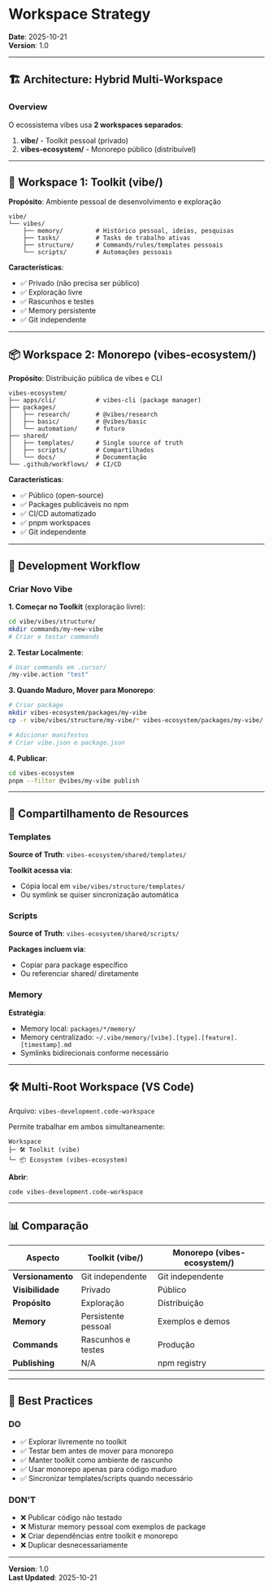 # Workspace Strategy

**Date**: 2025-10-21  
**Version**: 1.0

---

## 🏗️ Architecture: Hybrid Multi-Workspace

### Overview

O ecossistema vibes usa **2 workspaces separados**:

1. **vibe/** - Toolkit pessoal (privado)
2. **vibes-ecosystem/** - Monorepo público (distribuível)

---

## 📂 Workspace 1: Toolkit (vibe/)

**Propósito**: Ambiente pessoal de desenvolvimento e exploração

```
vibe/
└── vibes/
    ├── memory/         # Histórico pessoal, ideias, pesquisas
    ├── tasks/          # Tasks de trabalho ativas
    ├── structure/      # Commands/rules/templates pessoais
    └── scripts/        # Automações pessoais
```

**Características**:
- ✅ Privado (não precisa ser público)
- ✅ Exploração livre
- ✅ Rascunhos e testes
- ✅ Memory persistente
- ✅ Git independente

---

## 📦 Workspace 2: Monorepo (vibes-ecosystem/)

**Propósito**: Distribuição pública de vibes e CLI

```
vibes-ecosystem/
├── apps/cli/           # vibes-cli (package manager)
├── packages/
│   ├── research/       # @vibes/research
│   ├── basic/          # @vibes/basic
│   └── automation/     # futuro
├── shared/
│   ├── templates/      # Single source of truth
│   ├── scripts/        # Compartilhados
│   └── docs/           # Documentação
└── .github/workflows/  # CI/CD
```

**Características**:
- ✅ Público (open-source)
- ✅ Packages publicáveis no npm
- ✅ CI/CD automatizado
- ✅ pnpm workspaces
- ✅ Git independente

---

## 🔄 Development Workflow

### Criar Novo Vibe

**1. Começar no Toolkit** (exploração livre):
```bash
cd vibe/vibes/structure/
mkdir commands/my-new-vibe
# Criar e testar commands
```

**2. Testar Localmente**:
```bash
# Usar commands em .cursor/
/my-vibe.action "test"
```

**3. Quando Maduro, Mover para Monorepo**:
```bash
# Criar package
mkdir vibes-ecosystem/packages/my-vibe
cp -r vibe/vibes/structure/my-vibe/* vibes-ecosystem/packages/my-vibe/

# Adicionar manifestos
# Criar vibe.json e package.json
```

**4. Publicar**:
```bash
cd vibes-ecosystem
pnpm --filter @vibes/my-vibe publish
```

---

## 🔗 Compartilhamento de Resources

### Templates

**Source of Truth**: `vibes-ecosystem/shared/templates/`

**Toolkit acessa via**:
- Cópia local em `vibe/vibes/structure/templates/`
- Ou symlink se quiser sincronização automática

### Scripts

**Source of Truth**: `vibes-ecosystem/shared/scripts/`

**Packages incluem via**:
- Copiar para package específico
- Ou referenciar shared/ diretamente

### Memory

**Estratégia**:
- Memory local: `packages/*/memory/`
- Memory centralizado: `~/.vibe/memory/[vibe].[type].[feature].[timestamp].md`
- Symlinks bidirecionais conforme necessário

---

## 🛠️ Multi-Root Workspace (VS Code)

Arquivo: `vibes-development.code-workspace`

Permite trabalhar em ambos simultaneamente:
```
Workspace
├─ 🛠️ Toolkit (vibe)
└─ 📦 Ecosystem (vibes-ecosystem)
```

**Abrir**:
```bash
code vibes-development.code-workspace
```

---

## 📊 Comparação

| Aspecto | Toolkit (vibe/) | Monorepo (vibes-ecosystem/) |
|---------|-----------------|----------------------------|
| **Versionamento** | Git independente | Git independente |
| **Visibilidade** | Privado | Público |
| **Propósito** | Exploração | Distribuição |
| **Memory** | Persistente pessoal | Exemplos e demos |
| **Commands** | Rascunhos e testes | Produção |
| **Publishing** | N/A | npm registry |

---

## 🎯 Best Practices

### DO
- ✅ Explorar livremente no toolkit
- ✅ Testar bem antes de mover para monorepo
- ✅ Manter toolkit como ambiente de rascunho
- ✅ Usar monorepo apenas para código maduro
- ✅ Sincronizar templates/scripts quando necessário

### DON'T
- ❌ Publicar código não testado
- ❌ Misturar memory pessoal com exemplos de package
- ❌ Criar dependências entre toolkit e monorepo
- ❌ Duplicar desnecessariamente

---

**Version**: 1.0  
**Last Updated**: 2025-10-21

